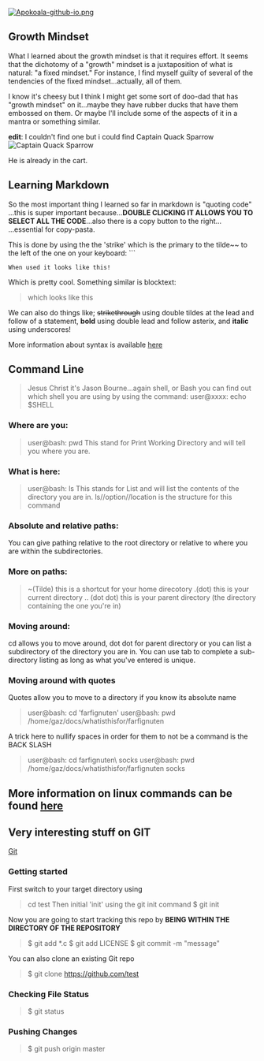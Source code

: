 [![Apokoala-github-io.png](https://i.postimg.cc/7h9LkMgX/Apokoala-github-io.png)](https://postimg.cc/fS3s7dq0)

## Growth Mindset

What I learned about the growth mindset is that it requires effort. It seems that the dichotomy of a "growth" mindset is a juxtaposition of what is natural: "a fixed mindset." For instance, I find myself guilty of several of the tendencies of the fixed mindset...actually, all of them.

I know it's cheesy but I think I might get some sort of doo-dad that has "growth mindset" on it...maybe they have rubber ducks that have them embossed on them. Or maybe I'll include some of the aspects of it in a mantra or something similar.

__edit__: I couldn't find one but i could find Captain Quack Sparrow
![Captain Quack Sparrow](https://m.media-amazon.com/images/I/61MbPW--ONL._AC_SX466_.jpg)

He is already in the cart.

## Learning Markdown

So the most important thing I learned so far in markdown is "quoting code" ...this is super important because...__DOUBLE CLICKING IT ALLOWS YOU TO SELECT ALL THE CODE__...also there is a copy button to the right... ...essential for copy-pasta.

This is done by using the the 'strike' which is the primary to the tilde~~ to the left of the one on your keyboard: ```

```
When used it looks like this!
```
Which is pretty cool.
Something similar is blocktext:
> which
> looks like
> this

 We can also do things like;
~~strikethrough~~ using double tildes at the lead and follow of a statement, **bold** using double lead and follow asterix, and __italic__ using underscores!

More information about syntax is available [here](https://docs.github.com/en/get-started/writing-on-github/getting-started-with-writing-and-formatting-on-github/basic-writing-and-formatting-syntax)

## Command Line

>Jesus Christ it's Jason Bourne...again shell, or Bash
>you can find out which shell you are using by using the command:
>user@xxxx: echo $SHELL

### Where are you:
>user@bash: pwd
This stand for Print Working Directory and will tell you where you are.

### What is here:
>user@bash: ls
This stands for List and will list the contents of the directory you are in.
>ls//option//location is the structure for this command

### Absolute and relative paths:
You can give pathing relative to the root directory or relative to where you are within the subdirectories. 

### More on paths:
>~(Tilde) this is a shortcut for your home direcotory
>.(dot) this is your current directory
>.. (dot dot) this is your parent directory (the directory containing the one you're in)

### Moving around:
cd allows you to move around, dot dot for parent directory or you can list a subdirectory of the directory you are in. You can use tab to complete a sub-directory listing as long as what you've entered is unique.

### Moving around with quotes
Quotes allow you to move to a directory if you know its absolute name

>user@bash: cd 'farfignuten'
>user@bash: pwd
>/home/gaz/docs/whatisthisfor/farfignuten

A trick here to nullify spaces in order for them to not be a command is the BACK SLASH

>user@bash: cd farfignuten\ socks
>user@bash: pwd
>/home/gaz/docs/whatisthisfor/farfignuten socks

## More information on linux commands can be found [here](https://ryanstutorials.net/linuxtutorial/filemanipulation.php)


## Very interesting stuff on GIT
[Git](https://blog.udemy.com/git-tutorial-a-comprehensive-guide/)

### Getting started

First switch to your target directory using
> cd test
Then initial 'init' using the git init command
>$ git init

Now you are going to start tracking this repo by __BEING WITHIN THE DIRECTORY OF THE REPOSITORY__
>$ git add *.c
>$ git add LICENSE
>$ git commit -m "message"

You can also clone an existing Git repo
>$ git clone https://github.com/test

### Checking File Status
>$ git status

### Pushing Changes
>$ git push origin master
